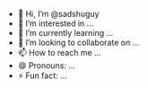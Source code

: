 - 👋 Hi, I’m @sadshuguy
- 👀 I’m interested in ...
- 🌱 I’m currently learning ...
- 💞️ I’m looking to collaborate on ...
- 📫 How to reach me ...
- 😄 Pronouns: ...
- ⚡ Fun fact: ...

<!---
sadshuguy/sadshuguy is a ✨ special ✨ repository because its `README.md` (this file) appears on your GitHub profile.
You can click the Preview link to take a look at your changes.
--->
